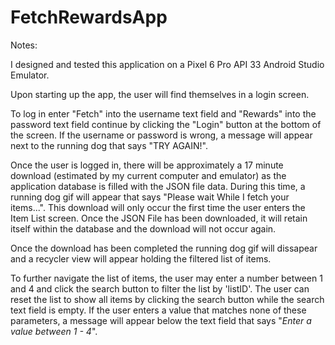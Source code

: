 # FetchRewardsApp

Notes:

I designed and tested this application on a Pixel 6 Pro API 33 Android Studio Emulator. 

Upon starting up the app, the user will find themselves in a login screen. 

To log in enter "Fetch" into the username text field and "Rewards" into the password text field continue by clicking the "Login" button at the bottom of the screen. If the username or password is wrong, a message will appear next to the running dog that says "TRY AGAIN!". 

Once the user is logged in, there will be approximately a 17 minute download (estimated by my current computer and emulator) as the application database is filled with the JSON file data. During this time, a running dog gif will appear that says "Please wait While I fetch your items...". This download will only occur the first time the user enters the Item List screen. Once the JSON File has been downloaded, it will retain itself within the database and the download will not occur again. 

Once the download has been completed the running dog gif will dissapear and a recycler view will appear holding the filtered list of items. 

To further navigate the list of items, the user may enter a number between 1 and 4 and click the search button to filter the list by 'listID'. The user can reset the list to show all items by clicking the search button while the search text field is empty. If the user enters a value that matches none of these parameters, a message will appear below the text field that says "*Enter a value between 1 - 4*". 

